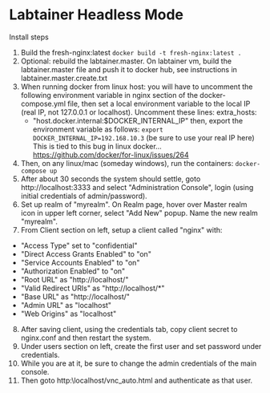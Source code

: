 Labtainer Headless Mode
==================================

Install steps

1. Build the fresh-nginx:latest
`docker build -t fresh-nginx:latest .`
2. Optional: rebuild the labtainer.master. On labtainer vm, build the labtainer.master file and push it to docker hub, see instructions in labtainer.master.create.txt
3. When running docker from linux host: you will have to uncomment the following environment variable in nginx section of the docker-compose.yml file, then set a local environment variable to the local IP (real IP, not 127.0.0.1 or localhost).
  Uncomment these lines:
    extra_hosts:
     - "host.docker.internal:$DOCKER_INTERNAL_IP"
then, export the environment variable as follows:
`export DOCKER_INTERNAL_IP=192.168.10.3` (be sure to use your real IP here)
This is tied to this bug in linux docker... https://github.com/docker/for-linux/issues/264
4. Then, on any linux/mac (someday windows), run the containers: `docker-compose up`
5. After about 30 seconds the system should settle, goto http://localhost:3333 and select "Administration Console", login (using initial credentials of admin/password). 
6. Set up realm of "myrealm". On Realm page, hover over Master realm icon in upper left corner, select "Add New" popup. Name the new realm "myrealm".  
7. From Client section on left, setup a client called "nginx" with:
* "Access Type" set to "confidential"
* "Direct Access Grants Enabled" to "on"
* "Service Accounts Enabled" to "on"
* "Authorization Enabled" to "on"
* "Root URL" as "http://localhost/"
* "Valid Redirect URIs" as "http://localhost/*"
* "Base URL" as "http://localhost/"
* "Admin URL" as "localhost"
* "Web Origins" as "localhost"
8. After saving client, using the credentials tab, copy client secret to nginx.conf and then restart the system.
9. Under users section on left, create the first user and set password under credentials.
10. While you are at it, be sure to change the admin credentials of the main console.
11. Then goto http:\\localhost/vnc_auto.html and authenticate as that user.

